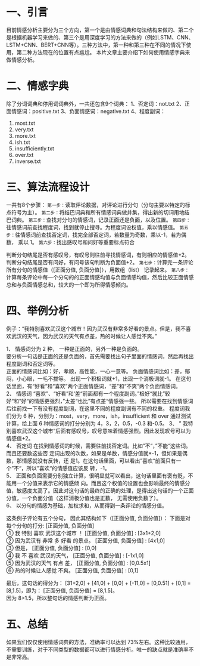 # 一、引言
目前情感分析主要分为三个方向，第一个是由情感词典和句法结构来做的、第二个是根据机器学习来做的、第三个是用深度学习的方法来做的（例如LSTM、CNN、LSTM+CNN、BERT+CNN等）。三种方法中，第一种和第三种在不同的情况下使用，第二种方法现在的位置有点尴尬。
本片文章主要介绍下如何使用情感字典来做情感分析。

# 二、情感字典
除了分词词典和停用词词典外，一共还包含9个词典：
1、否定词：not.txt
2、正面情感词：positive.txt
3、负面情感词：negative.txt
4、程度副词：
1) most.txt
2) very.txt
3) more.txt
4) ish.txt
5) insufficiently.txt
6) over.txt
7) inverse.txt

# 三、算法流程设计
一共有8个步骤：
`第一步：`读取评论数据，对评论进行分句（分句主要以特定的标点符号为主）。
`第二步：`将结巴词典和所有情感词典做并集，得出新的切词用地结巴词典。
`第三步：`查找对分句的情感词，记录正面还是负面，以及位置。
`第四步：`往情感词前查找程度词，找到就停止搜寻。为程度词设权值，乘以情感值。
`第五步：`往情感词前查找否定词，找完全部否定词，若数量为奇数，乘以-1，若为偶数， 乘以 1。
`第六步：`找出感叹号和问好等重要标点符合

判断分句结尾是否有感叹号，有叹号则往前寻找情感词，有则相应的情感值+2。
判断分句结尾是否有问好，有问号该句判断为负面值+2。
`第七步：`计算完一条评论所有分句的情感值（[正面分值, 负面分值]），用数组（list） 记录起来。
`第八步：`计算每条评论中每一个分句的的正面情感均值与负面情感均值，然后比较正面情感总和与负面情感总和，较大的一个即为所得情感倾向。

# 四、举例分析
例子：“我特别喜欢武汉这个城市！因为武汉有非常多好看的景点。但是，我不喜欢武汉的天气，因为武汉的天气有点差，热的时候让人感觉不爽。”

1、 情感词分为 2 种， 一种是正面的，另外一种是负面的。  
要分析一句话是正面的还是负面的，首先需要找出句子里面的情感词，然后再找出程度副词和否定词等。  
正面的情感词比如：好，孝顺，高性能，一心一意等。 负面情感词比如：差，郁闷，小心眼，一毛不拔等。 出现一个积极词就+1，出现一个消极词就-1。 在这句话里面，有“好看”和“喜欢”两个正面情感词，“差”和“不爽”两个负面情感词。  
2、 情感词 “喜欢”、“好看”和‘差“前面都有一个程度副词。”极好“就比”较好“和”好“的情感更强烈，”太差“也比”有点差“情感强一些。 所以需要在找到情感词后往前找一下有没有程度副词，在这里不同的程度副词有不同的权重。 程度词我们分为 6 种，分别为：most，very，more，ish，insufficient 和 over 通过测试计算，给上面 6 种情感词的打分分别为 4，3，2，0.5，-0.3 和-0.5。
3、 ” 我特别喜欢武汉这个城市“后面有感叹号，叹号意味着情感强烈。因此发现叹号可以为情感值+2。  
4、 否定词 在找到情感词的时候，需要往前找否定词。比如”不“，”不能“这些词。而且还要数这些否 定词出现的次数，如果是单数，情感分值就*-1，但如果是偶数，那情感就没有反转，还 是1。在这句话里面，可以看出”喜欢“前面只有一个”不“，所以”喜欢“的情感值应该反 转，-1。  
5、 正面和负面需要分别独立计算，很明显就可以看出，这句话里面有褒有贬，不能用一个分值来表示它的情感倾 向。而且这个权值的设置也会影响最终的情感分值，敏感度太高了。因此对这句话的最终的正确的处理，是得出这句话的一个正面分值，一个负面分值（这样消极分值也是正数， 无需使用负数了）。  
6、 以分句的情感为基础，加权求和，从而得到一条评论的情感分值。  

这条例子评论有五个分句， 因此其结构如下（[正面分值, 负面分值]）： 下面是对每个分句的打分: [正面分值, 负面分值]  
① 我 特别 喜欢 武汉这个城市 ！ [正面分值, 负面分值] : [3x1+2,0]  
② 因为武汉有 非常 多 好看 的景点。 [正面分值, 负面分值] : [4x1,0]  
③ 但是， [正面分值, 负面分值] : [0,0]  
④ 我 不 喜欢 武汉的天气， [正面分值, 负面分值] : [-1x1,0]  
⑤ 因为武汉的天气 有点 差， [正面分值, 负面分值] : [0,0.5x1]  
⑥ 热的时候让人感觉 不爽。 [正面分值, 负面分值] : [0,1]  

最后，这句话的得分为： [31+2,0] + [41,0] + [0,0] + [-11,0] + [0,0.51] + [0,1] = [8,1.5]，即为： [正面分值, 负面分值] = [8,1.5]。  
因为 8>1.5，所以整句话的情感判断为正面。  

# 五、总结
如果我们仅仅使用情感词典的方法，准确率可以达到 73%左右。这种比较通用，不需要训练，对于不同类型的数据都可以进行情感分析。唯一的缺点就是准确率不是非常高。  
